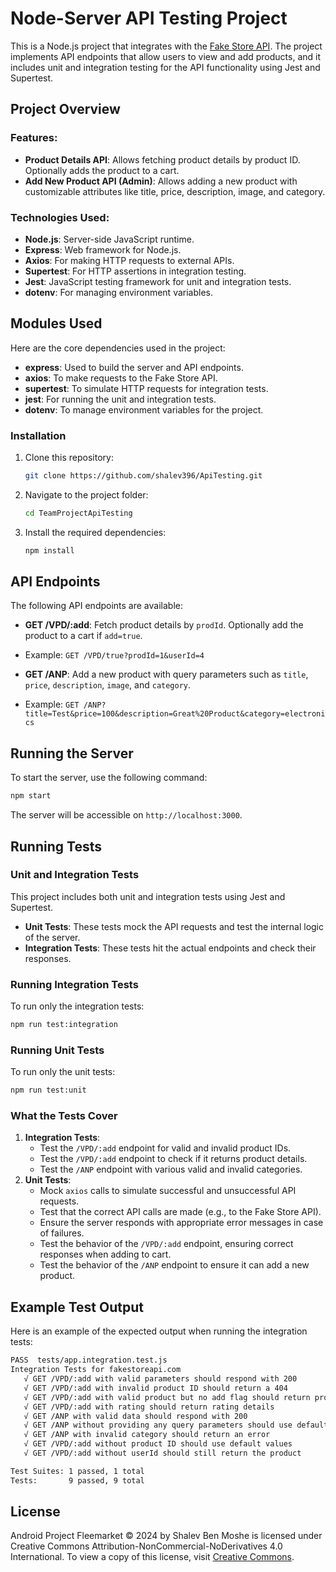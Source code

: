 # Node-Server API Testing Project

This is a Node.js project that integrates with the [Fake Store API](https://fakestoreapi.com/docs). The project implements API endpoints that allow users to view and add products, and it includes unit and integration testing for the API functionality using Jest and Supertest.

## Project Overview

### Features:

- **Product Details API**: Allows fetching product details by product ID. Optionally adds the product to a cart.
- **Add New Product API (Admin)**: Allows adding a new product with customizable attributes like title, price, description, image, and category.

### Technologies Used:

- **Node.js**: Server-side JavaScript runtime.
- **Express**: Web framework for Node.js.
- **Axios**: For making HTTP requests to external APIs.
- **Supertest**: For HTTP assertions in integration testing.
- **Jest**: JavaScript testing framework for unit and integration tests.
- **dotenv**: For managing environment variables.

## Modules Used

Here are the core dependencies used in the project:

- **express**: Used to build the server and API endpoints.
- **axios**: To make requests to the Fake Store API.
- **supertest**: To simulate HTTP requests for integration tests.
- **jest**: For running the unit and integration tests.
- **dotenv**: To manage environment variables for the project.

### Installation

1.  Clone this repository:

    ```bash
    git clone https://github.com/shalev396/ApiTesting.git
    ```

2.  Navigate to the project folder:

    ```bash
    cd TeamProjectApiTesting
    ```

3.  Install the required dependencies:

    ```bash
    npm install
    ```

## API Endpoints

The following API endpoints are available:

- **GET /VPD/:add**: Fetch product details by `prodId`. Optionally add the product to a cart if `add=true`.
- Example: `GET /VPD/true?prodId=1&userId=4`

- **GET /ANP**: Add a new product with query parameters such as `title`, `price`, `description`, `image`, and `category`.
- Example: `GET /ANP?title=Test&price=100&description=Great%20Product&category=electronics`

## Running the Server

To start the server, use the following command:

```bash
npm start
```

The server will be accessible on `http://localhost:3000`.

## Running Tests

### Unit and Integration Tests

This project includes both unit and integration tests using Jest and Supertest.

- **Unit Tests**: These tests mock the API requests and test the internal logic of the server.
- **Integration Tests**: These tests hit the actual endpoints and check their responses.

### Running Integration Tests

To run only the integration tests:

```bash
npm run test:integration
```

### Running Unit Tests

To run only the unit tests:

```bash
npm run test:unit
```

### What the Tests Cover

1.  **Integration Tests**:
    - Test the `/VPD/:add` endpoint for valid and invalid product IDs.
    - Test the `/VPD/:add` endpoint to check if it returns product details.
    - Test the `/ANP` endpoint with various valid and invalid categories.
2.  **Unit Tests**:
    - Mock `axios` calls to simulate successful and unsuccessful API requests.
    - Test that the correct API calls are made (e.g., to the Fake Store API).
    - Ensure the server responds with appropriate error messages in case of failures.
    - Test the behavior of the `/VPD/:add` endpoint, ensuring correct responses when adding to cart.
    - Test the behavior of the `/ANP` endpoint to ensure it can add a new product.

## Example Test Output

Here is an example of the expected output when running the integration tests:

```bash
PASS  tests/app.integration.test.js
Integration Tests for fakestoreapi.com
   √ GET /VPD/:add with valid parameters should respond with 200
   √ GET /VPD/:add with invalid product ID should return a 404
   √ GET /VPD/:add with valid product but no add flag should return product details
   √ GET /VPD/:add with rating should return rating details
   √ GET /ANP with valid data should respond with 200
   √ GET /ANP without providing any query parameters should use defaults
   √ GET /ANP with invalid category should return an error
   √ GET /VPD/:add without product ID should use default values
   √ GET /VPD/:add without userId should still return the product

Test Suites: 1 passed, 1 total
Tests:       9 passed, 9 total
```
## License

Android Project Fleemarket © 2024 by Shalev Ben Moshe is licensed under Creative Commons Attribution-NonCommercial-NoDerivatives 4.0 International. To view a copy of this license, visit [Creative Commons](https://creativecommons.org/licenses/by-nc-nd/4.0/).
